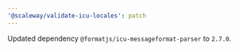 ```yaml
---
'@scaleway/validate-icu-locales': patch
---
```


Updated dependency `@formatjs/icu-messageformat-parser` to `2.7.0`.
